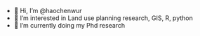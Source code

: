 - 👋 Hi, I’m @haochenwur
- 👀 I’m interested in Land use planning research, GIS, R, python
- 🌱 I’m currently doing my Phd research
<!---
haochenwur/haochenwur is a ✨ special ✨ repository because its `README.md` (this file) appears on your GitHub profile.
You can click the Preview link to take a look at your changes.
--->
